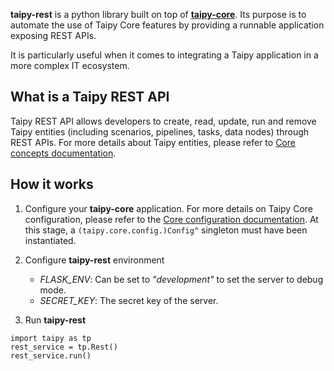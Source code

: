 __taipy-rest__ is a python library built on top of [__taipy-core__](../about.md#taipy-core). Its purpose is to
automate the use of Taipy Core features by providing a runnable application exposing REST APIs.

It is particularly useful when it comes to integrating a Taipy application in a more complex IT ecosystem.


## What is a Taipy REST API

Taipy REST API allows developers to create, read, update, run and remove Taipy entities (including scenarios,
pipelines, tasks, data nodes) through REST APIs. For more details about Taipy entities, please refer to [Core
concepts documentation](../core/concepts/index.md).

## How it works

1. Configure your __taipy-core__ application. For more details on Taipy Core configuration, please refer to the
   [Core configuration documentation](../core/config/index.md).
At this stage, a `(taipy.core.config.)Config^` singleton must have been instantiated.

2. Configure __taipy-rest__ environment
    - _FLASK_ENV_: Can be set to _"development"_ to set the server to debug mode.
    - _SECRET_KEY_: The secret key of the server.

3. Run **taipy-rest**

```
import taipy as tp
rest_service = tp.Rest()
rest_service.run()
```
